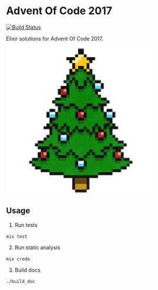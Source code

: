 # Advent Of Code 2017

[![Build Status](https://travis-ci.org/seanhandley/aoc_2017_ex.svg?branch=master)](https://travis-ci.org/seanhandley/aoc_2017_ex)

Elixir solutions for Advent Of Code 2017.

![AoC](https://github.com/seanhandley/aoc_2017_ex/blob/master/docs/assets/logo.png)

## Usage

1. Run tests

```
mix test
```

2. Run static analysis

```
mix credo
```

3. Build docs

```
./build_doc
```

